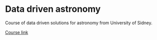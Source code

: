 # Data driven astronomy

Course of data driven  solutions for astronomy from University of Sidney.

[Course link](https://pt.coursera.org/learn/data-driven-astronomy)


